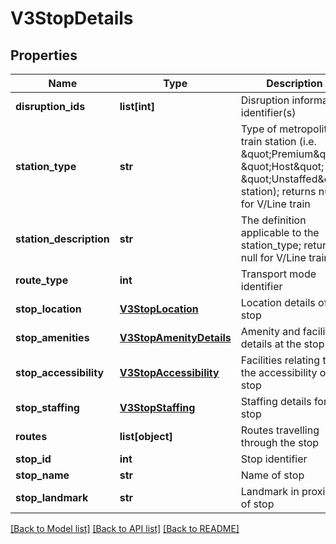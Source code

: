 # V3StopDetails

## Properties
Name | Type | Description | Notes
------------ | ------------- | ------------- | -------------
**disruption_ids** | **list[int]** | Disruption information identifier(s) | [optional] 
**station_type** | **str** | Type of metropolitan train station (i.e. \&quot;Premium\&quot;, \&quot;Host\&quot; or \&quot;Unstaffed\&quot; station); returns null for V/Line train | [optional] 
**station_description** | **str** | The definition applicable to the station_type; returns null for V/Line train | [optional] 
**route_type** | **int** | Transport mode identifier | [optional] 
**stop_location** | [**V3StopLocation**](V3StopLocation.md) | Location details of the stop | [optional] 
**stop_amenities** | [**V3StopAmenityDetails**](V3StopAmenityDetails.md) | Amenity and facility details at the stop | [optional] 
**stop_accessibility** | [**V3StopAccessibility**](V3StopAccessibility.md) | Facilities relating to the accessibility of the stop | [optional] 
**stop_staffing** | [**V3StopStaffing**](V3StopStaffing.md) | Staffing details for the stop | [optional] 
**routes** | **list[object]** | Routes travelling through the stop | [optional] 
**stop_id** | **int** | Stop identifier | [optional] 
**stop_name** | **str** | Name of stop | [optional] 
**stop_landmark** | **str** | Landmark in proximity of stop | [optional] 

[[Back to Model list]](../README.md#documentation-for-models) [[Back to API list]](../README.md#documentation-for-api-endpoints) [[Back to README]](../README.md)


